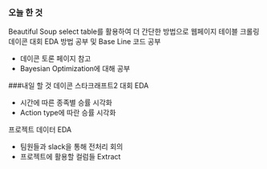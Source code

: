 ### 오늘 한 것
Beautiful Soup select table를 활용하여 더 간단한 방법으로 웹페이지 테이블 크롤링
데이콘 대회 EDA 방법 공부 및 Base Line 코드 공부
- 데이콘 토론 페이지 참고
- Bayesian Optimization에 대해 공부

###내일 할 것
데이콘 스타크래프트2 대회 EDA
- 시간에 따른 종족별 승률 시각화
- Action type에 따란 승률 시각화

프로젝트 데이터 EDA
- 팀원들과 slack을 통해 전처리 회의  
- 프로젝트에 활용할 컬럼들 Extract
